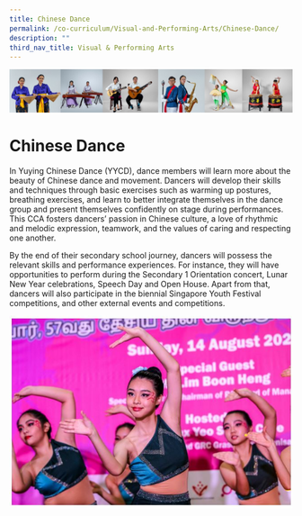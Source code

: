 ```yaml
---
title: Chinese Dance
permalink: /co-curriculum/Visual-and-Performing-Arts/Chinese-Dance/
description: ""
third_nav_title: Visual & Performing Arts
---
```

![](/images/CCA/Collage-art.jpg)

Chinese Dance
=============

In Yuying Chinese Dance (YYCD), dance members will learn more about the beauty of Chinese dance and movement. Dancers will develop their skills and techniques through basic exercises such as warming up postures, breathing exercises, and learn to better integrate themselves in the dance group and present themselves confidently on stage during performances. This CCA fosters dancers’ passion in Chinese culture, a love of rhythmic and melodic expression, teamwork, and the values of caring and respecting one another.

  

By the end of their secondary school journey, dancers will possess the relevant skills and performance experiences. For instance, they will have opportunities to perform during the Secondary 1 Orientation concert, Lunar New Year celebrations, Speech Day and Open House. Apart from that, dancers will also participate in the biennial Singapore Youth Festival competitions, and other external events and competitions.

![](/images/CD.jpeg)
